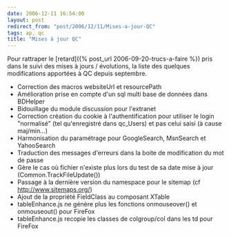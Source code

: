 ```yaml
---
date: 2006-12-11 16:54:00
layout: post
redirect_from: "post/2006/12/11/Mises-a-jour-QC"
tags: ap, qc
title: "Mises à jour QC"
---
```


Pour rattraper le [retard]({% post_url 2006-09-20-trucs-a-faire %}) pris dans le suivi des mises à
jours / évolutions, la liste des quelques modifications apportées à QC depuis
septembre.

* Correction des macros websiteUrl et resourcePath
* Amélioration prise en compte d'un sql multi base de données dans
BDHelper
* Bidouillage du module discussion pour l'extranet
* Correction création du cookie à l'authentification pour utiliser le login
"normalisé" (tel qu'enregistré dans qc_Users) et pas celui saisi (à cause
maj/min...)
* Harmonisation du paramétrage pour GoogleSearch, MsnSearch et
YahooSearch
* Traduction des messages d'erreurs dans la boite de modification du mot de
passe
* Gère le cas où fichier n'existe plus lors du test de sa date mise à jour
(Common.TrackFileUpdate())
* Passage à la dernière version du namespace pour le sitemap (cf <http://www.sitemaps.org/>)
* Ajout de la propriété FieldClass au composant XTable
* tableEnhance.js ne génère plus les fonctions onmouseover() et onmouseout()
pour FireFox
* tableEnhance.js recopie les classes de colgroup/col dans les td pour
FireFox
